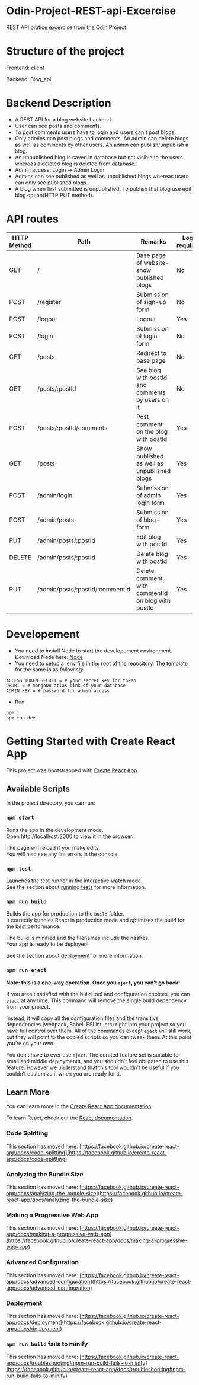 # Odin-Project-REST-api-Excercise

REST API pratice excercise from [the Odin Project](https://www.theodinproject.com/courses/nodejs/lessons/blog-api)

# Structure of the project

Frontend: client

Backend: Blog_api

# Backend Description

- A REST API for a blog website backend.
- User can see posts and comments.
- To post comments users have to login and users can't post blogs.
- Only admins can post blogs and comments. An admin can delete blogs as well as comments by other users. An admin can publish/unpublish a blog.
- An unpublished blog is saved in database but not visible to the users whereas a deleted blog is deleted from database.
- Admin access: Login -> Admin Login
- Admins can see published as well as unpublished blogs whereas users can only see published blogs.
- A blog when first submitted is unpublished. To publish that blog use edit blog option(HTTP PUT method).

# API routes

| HTTP Method | Path                            | Remarks                                           | Login required? |
| ----------- | ------------------------------- | ------------------------------------------------- | --------------- |
| GET         | /                               | Base page of website-show published blogs         | No              |
| POST        | /register                       | Submission of sign-up form                        | No              |
| POST        | /logout                         | Logout                                            | Yes             |
| POST        | /login                          | Submission of login form                          | No              |
| GET         | /posts                          | Redirect to base page                             | No              |
| GET         | /posts/:postId                  | See blog with postId and comments by users on it  | No              |
| POST        | /posts/:postId/comments         | Post comment on the blog with postId              | Yes             |
| GET         | /posts                          | Show published as well as unpublished blogs       | Yes             |
| POST        | /admin/login                    | Submission of admin login form                    | Yes             |
| POST        | /admin/posts                    | Submission of blog-form                           | Yes             |
| PUT         | /admin/posts/:postId            | Edit blog with postId                             | Yes             |
| DELETE      | /admin/posts/:postId            | Delete blog with postId                           | Yes             |
| PUT         | /admin/posts/:postId/:commentId | Delete comment with commentId on blog with postId | Yes             |

# Developement
* You need to install Node to start the developement environment. Download Node here: [Node](https://nodejs.org/en/)
* You need to setup a .env file in the root of the repository. The template for the same is as following:
```
ACCESS_TOKEN_SECRET = # your secret key for token
DBURI = # mongoDB atlas link of your database
ADMIN_KEY = # password for admin access
```

* Run
```
npm i
npm run dev
```

# Getting Started with Create React App

This project was bootstrapped with [Create React App](https://github.com/facebook/create-react-app).

## Available Scripts

In the project directory, you can run:

### `npm start`

Runs the app in the development mode.\
Open [http://localhost:3000](http://localhost:3000) to view it in the browser.

The page will reload if you make edits.\
You will also see any lint errors in the console.

### `npm test`

Launches the test runner in the interactive watch mode.\
See the section about [running tests](https://facebook.github.io/create-react-app/docs/running-tests) for more information.

### `npm run build`

Builds the app for production to the `build` folder.\
It correctly bundles React in production mode and optimizes the build for the best performance.

The build is minified and the filenames include the hashes.\
Your app is ready to be deployed!

See the section about [deployment](https://facebook.github.io/create-react-app/docs/deployment) for more information.

### `npm run eject`

**Note: this is a one-way operation. Once you `eject`, you can’t go back!**

If you aren’t satisfied with the build tool and configuration choices, you can `eject` at any time. This command will remove the single build dependency from your project.

Instead, it will copy all the configuration files and the transitive dependencies (webpack, Babel, ESLint, etc) right into your project so you have full control over them. All of the commands except `eject` will still work, but they will point to the copied scripts so you can tweak them. At this point you’re on your own.

You don’t have to ever use `eject`. The curated feature set is suitable for small and middle deployments, and you shouldn’t feel obligated to use this feature. However we understand that this tool wouldn’t be useful if you couldn’t customize it when you are ready for it.

## Learn More

You can learn more in the [Create React App documentation](https://facebook.github.io/create-react-app/docs/getting-started).

To learn React, check out the [React documentation](https://reactjs.org/).

### Code Splitting

This section has moved here: [https://facebook.github.io/create-react-app/docs/code-splitting](https://facebook.github.io/create-react-app/docs/code-splitting)

### Analyzing the Bundle Size

This section has moved here: [https://facebook.github.io/create-react-app/docs/analyzing-the-bundle-size](https://facebook.github.io/create-react-app/docs/analyzing-the-bundle-size)

### Making a Progressive Web App

This section has moved here: [https://facebook.github.io/create-react-app/docs/making-a-progressive-web-app](https://facebook.github.io/create-react-app/docs/making-a-progressive-web-app)

### Advanced Configuration

This section has moved here: [https://facebook.github.io/create-react-app/docs/advanced-configuration](https://facebook.github.io/create-react-app/docs/advanced-configuration)

### Deployment

This section has moved here: [https://facebook.github.io/create-react-app/docs/deployment](https://facebook.github.io/create-react-app/docs/deployment)

### `npm run build` fails to minify

This section has moved here: [https://facebook.github.io/create-react-app/docs/troubleshooting#npm-run-build-fails-to-minify](https://facebook.github.io/create-react-app/docs/troubleshooting#npm-run-build-fails-to-minify)
